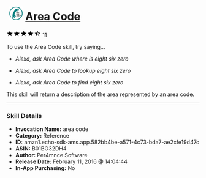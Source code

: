 # &nbsp;<img src="skill_icon" alt="Area Code icon" width="36"> [Area Code](http://alexa.amazon.com/#skills/amzn1.echo-sdk-ams.app.582bb4be-a571-4c73-bda7-ae2cfe19d47c)
![4.1 stars](../../images/ic_star_black_18dp_1x.png)![4.1 stars](../../images/ic_star_black_18dp_1x.png)![4.1 stars](../../images/ic_star_black_18dp_1x.png)![4.1 stars](../../images/ic_star_black_18dp_1x.png)![4.1 stars](../../images/ic_star_half_black_18dp_1x.png) 11

To use the Area Code skill, try saying...

* *Alexa, ask Area Code where is eight six zero*

* *Alexa, ask Area Code to lookup eight six zero*

* *Alexa, ask Area Code to find eight six zero*

This skill will return a description of the area represented by an area code.

***

### Skill Details

* **Invocation Name:** area code
* **Category:** Reference
* **ID:** amzn1.echo-sdk-ams.app.582bb4be-a571-4c73-bda7-ae2cfe19d47c
* **ASIN:** B01BO32DH4
* **Author:** Per4mnce Software
* **Release Date:** February 11, 2016 @ 14:04:44
* **In-App Purchasing:** No
